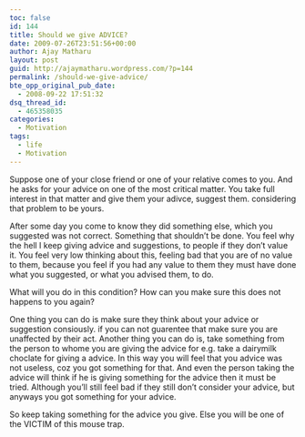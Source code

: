 ```yaml
---
toc: false
id: 144
title: Should we give ADVICE?
date: 2009-07-26T23:51:56+00:00
author: Ajay Matharu
layout: post
guid: http://ajaymatharu.wordpress.com/?p=144
permalink: /should-we-give-advice/
bte_opp_original_pub_date:
  - 2008-09-22 17:51:32
dsq_thread_id:
  - 465358035
categories:
  - Motivation
tags:
  - life
  - Motivation
---
```

Suppose one of your close friend or one of your relative comes to you. And he asks for your advice on one of the most critical matter. You take full interest in that matter and give them your adivce, suggest them. considering that problem to be yours.

After some day you come to know they did something else, which you suggested was not correct. Something that shouldn&#8217;t be done. You feel why the hell I keep giving advice and suggestions, to people if they don&#8217;t value it. You feel very low thinking about this, feeling bad that you are of no value to them, because you feel if you had any value to them they must have done what you suggested, or what you advised them, to do.

What will you do in this condition? How can you make sure this does not happens to you again?

One thing you can do is make sure they think about your advice or suggestion consiously. if you can not guarentee that make sure you are unaffected by their act. Another thing you can do is, take something from the person to whome you are giving the advice for e.g. take a dairymilk choclate for giving a advice. In this way you will feel that you advice was not useless, coz you got something for that. And even the person taking the advice will think if he is giving something for the advice then it must be tried. Although you&#8217;ll still feel bad if they still don&#8217;t consider your advice, but anyways you got something for your advice.

So keep taking something for the advice you give. Else you will be one of the VICTIM of this mouse trap.
